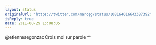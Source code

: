 ```yaml
---
layout: status
originalUrl: 'https://twitter.com/marcgg/status/108164016643387392'
isReply: true
date: 2011-08-29 13:08:05
---
```


@etiennesegonzac Crois moi sur parole ^^
